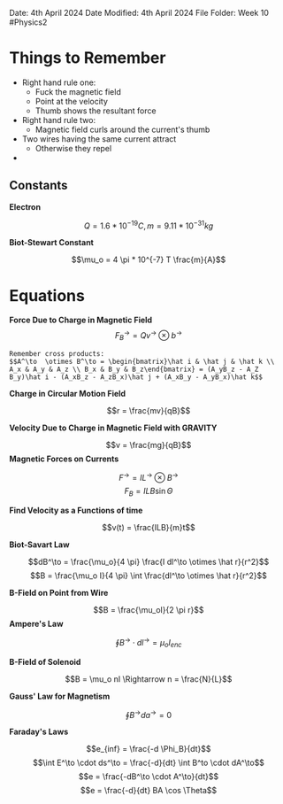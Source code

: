 Date: 4th April 2024
Date Modified: 4th April 2024
File Folder: Week 10
#Physics2

# Things to Remember
- Right hand rule one:
	- Fuck the magnetic field
	- Point at the velocity
	- Thumb shows the resultant force
- Right hand rule two:
	- Magnetic field curls around the current's thumb
- Two wires having the same current attract
	- Otherwise they repel
- 

## Constants

**Electron**

$$Q=1.6*10^{-19} C, m = 9.11*10^{-31} kg$$

**Biot-Stewart Constant**

$$\mu_o = 4 \pi * 10^{-7} T \frac{m}{A}$$

# Equations

**Force Due to Charge in Magnetic Field**
$$F_B^\to = Qv^\to \otimes b^\to$$

```ad-important
Remember cross products:
$$A^\to  \otimes B^\to = \begin{bmatrix}\hat i & \hat j & \hat k \\ A_x & A_y & A_z \\ B_x & B_y & B_z\end{bmatrix} = (A_yB_z - A_Z B_y)\hat i - (A_xB_z - A_zB_x)\hat j + (A_xB_y - A_yB_x)\hat k$$
```

**Charge in Circular Motion Field**

$$r = \frac{mv}{qB}$$

**Velocity Due to Charge in Magnetic Field with GRAVITY**

 $$v = \frac{mg}{qB}$$
**Magnetic Forces on Currents**

$$F^\to = IL^\to \otimes B^\to$$
$$F_B = ILB \sin \Theta$$

**Find Velocity as a Functions of time**

$$v(t) = \frac{ILB}{m}t$$

**Biot-Savart Law**


$$dB^\to = \frac{\mu_o}{4 \pi} \frac{I dl^\to \otimes \hat r}{r^2}$$
$$B = \frac{\mu_o I}{4 \pi} \int \frac{dl^\to \otimes \hat r}{r^2}$$

**B-Field on Point from Wire**

$$B = \frac{\mu_oI}{2 \pi r}$$
**Ampere's Law**

$$\oint B^\to \cdot dl^\to = \mu_o I_{enc}$$

**B-Field of Solenoid**

$$B = \mu_o nI \Rightarrow n = \frac{N}{L}$$

**Gauss' Law for Magnetism**

$$\oint B^\to da^\to =0$$

**Faraday's Laws**


$$e_{inf} = \frac{-d \Phi_B}{dt}$$
$$\int E^\to \cdot ds^\to = \frac{-d}{dt} \int B^to \cdot dA^\to$$
$$e = \frac{-dB^\to \cdot A^\to}{dt}$$
$$e = \frac{-d}{dt} BA \cos \Theta$$

